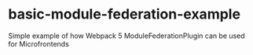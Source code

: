 # basic-module-federation-example
Simple example of how Webpack 5 ModuleFederationPlugin can be used for Microfrontends
